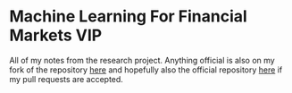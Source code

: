 # Machine Learning For Financial Markets VIP

All of my notes from the research project. Anything official is also on my fork
of the repository [here](https://github.com/A-Kaminer/VIP-team-Machine-Learning-for-Financial-Markets)
and hopefully also the official repository [here](https://github.com/gtfintechlab/VIP-team-Machine-Learning-for-Financial-Markets)
if my pull requests are accepted.
